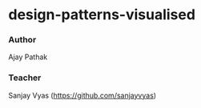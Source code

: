 # design-patterns-visualised

### Author
Ajay Pathak

### Teacher 
Sanjay Vyas
(https://github.com/sanjayvyas)
